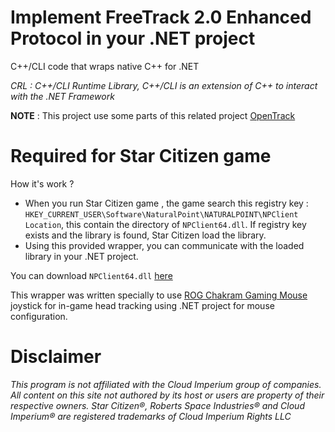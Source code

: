 # Implement FreeTrack 2.0 Enhanced Protocol in your .NET project
C++/CLI code that wraps native C++ for .NET

_CRL : C++/CLI Runtime Library, C++/CLI is an extension of C++ to interact with the .NET Framework_

**NOTE** : This project use some parts of this related project [OpenTrack](https://github.com/opentrack/opentrack)

# Required for Star Citizen game

How it's work ? 
- When you run Star Citizen game , the game search this registry key : `HKEY_CURRENT_USER\Software\NaturalPoint\NATURALPOINT\NPClient Location`, this contain the directory of `NPClient64.dll`. If registry key exists and the library is found, Star Citizen load the library.
- Using this provided wrapper, you can communicate with the loaded library in your .NET project.

You can download `NPClient64.dll` [here](https://github.com/opentrack/opentrack/blob/master/bin/NPClient64.dll)

This wrapper was written specially to use [ROG Chakram Gaming Mouse](https://rog.asus.com/ch-fr/mice-mouse-pads/mice/ergonomic-right-handed/rog-chakram-model/spec/) joystick for in-game head tracking using .NET project for mouse configuration. 

# Disclaimer
_This program is not affiliated with the Cloud Imperium group of companies. All content on this site not authored by its host or users are property of their respective owners. Star Citizen®, Roberts Space Industries® and Cloud Imperium® are registered trademarks of Cloud Imperium Rights LLC_
